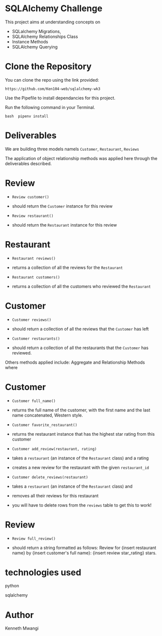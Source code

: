 # SQLAlchemy Challenge

This project aims at understanding concepts on 
- SQLalchemy Migrations,
- SQLAlchemy Relationships Class
- Instance Methods 
- SQLAlchemy Querying

#  Clone the Repository

You can clone the repo using the link provided:

```https://github.com/Ken104-web/sqlalchemy-wk3```

Use the Pipefile to install dependancies for this project.

Run the following command in your Terminal.

```bash  pipenv install```

# Deliverables

We are building three models namels `Customer`,    `Restaurant`,   `Reviews`

The application of object relationship methods was applied here through the deliverables described.

 #  Review
- `Review customer()`

 - should return the `Customer` instance for this review

- `Review restaurant()`

 - should return the `Restaurant` instance for this review

 

# Restaurant
 

- `Restaurant reviews()`

 - returns a collection of all the reviews for the `Restaurant`

- `Restaurant customers()`

 - returns a collection of all the customers who reviewed the `Restaurant`

 

 # Customer
 

- `Customer reviews()`

 - should return a collection of all the reviews that the `Customer` has left

- `Customer restaurants()`

 - should return a collection of all the restaurants that the `Customer` has reviewed.


Others methods applied include: Aggregate and Relationship Methods where

 #  Customer
 

- `Customer full_name()`

 - returns the full name of the customer, with the first name and the last name  concatenated, Western style.

- `Customer favorite_restaurant()`

 - returns the restaurant instance that has the highest star rating from this customer

- `Customer add_review(restaurant, rating)`

 - takes a `restaurant` (an instance of the `Restaurant` class) and a rating

 - creates a new review for the restaurant with the given `restaurant_id`

- `Customer delete_reviews(restaurant)`

 - takes a `restaurant` (an instance of the `Restaurant` class) and

 - removes all their reviews for this restaurant

 - you will have to delete rows from the `reviews` table to get this to work!

 

# Review
- `Review full_review()`

 - should return a string formatted as follows:
Review for {insert restaurant name} by {insert customer's full name}: {insert review star_rating} stars.

# technologies used
python

sqlalchemy

# Author

Kenneth Mwangi




